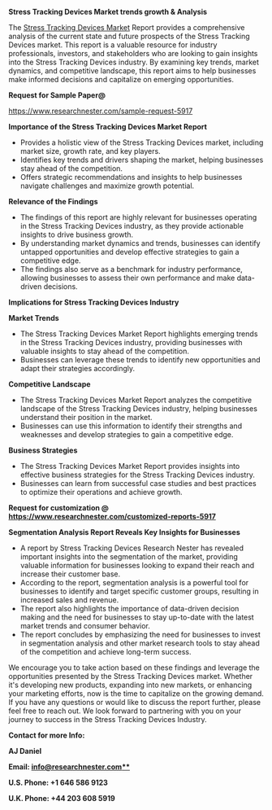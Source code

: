﻿<a name="_hlk167721000"></a>**Stress Tracking Devices Market trends growth & Analysis**

The [Stress Tracking Devices Market](https://www.researchnester.com/reports/stress-tracking-devices-market/5917) Report provides a comprehensive analysis of the current state and future prospects of the Stress Tracking Devices market. This report is a valuable resource for industry professionals, investors, and stakeholders who are looking to gain insights into the Stress Tracking Devices industry. By examining key trends, market dynamics, and competitive landscape, this report aims to help businesses make informed decisions and capitalize on emerging opportunities.

**Request for Sample Paper@**

<https://www.researchnester.com/sample-request-5917>

**Importance of the Stress Tracking Devices Market Report**

- Provides a holistic view of the Stress Tracking Devices market, including market size, growth rate, and key players.
- Identifies key trends and drivers shaping the market, helping businesses stay ahead of the competition.
- Offers strategic recommendations and insights to help businesses navigate challenges and maximize growth potential.

**Relevance of the Findings**	

- The findings of this report are highly relevant for businesses operating in the Stress Tracking Devices industry, as they provide actionable insights to drive business growth.
- By understanding market dynamics and trends, businesses can identify untapped opportunities and develop effective strategies to gain a competitive edge.
- The findings also serve as a benchmark for industry performance, allowing businesses to assess their own performance and make data-driven decisions.

**Implications for Stress Tracking Devices  Industry**

**Market Trends**

- The Stress Tracking Devices Market Report highlights emerging trends in the Stress Tracking Devices industry, providing businesses with valuable insights to stay ahead of the competition.
- Businesses can leverage these trends to identify new opportunities and adapt their strategies accordingly.

**Competitive Landscape**

- The Stress Tracking Devices Market Report analyzes the competitive landscape of the Stress Tracking Devices industry, helping businesses understand their position in the market.
- Businesses can use this information to identify their strengths and weaknesses and develop strategies to gain a competitive edge.

**Business Strategies**

- The Stress Tracking Devices Market Report provides insights into effective business strategies for the Stress Tracking Devices industry.
- Businesses can learn from successful case studies and best practices to optimize their operations and achieve growth.

**Request for customization @ <https://www.researchnester.com/customized-reports-5917>**

**Segmentation Analysis Report Reveals Key Insights for Businesses**

- A report by Stress Tracking Devices Research Nester has revealed important insights into the segmentation of the market, providing valuable information for businesses looking to expand their reach and increase their customer base.
- According to the report, segmentation analysis is a powerful tool for businesses to identify and target specific customer groups, resulting in increased sales and revenue.
- The report also highlights the importance of data-driven decision making and the need for businesses to stay up-to-date with the latest market trends and consumer behavior.
- The report concludes by emphasizing the need for businesses to invest in segmentation analysis and other market research tools to stay ahead of the competition and achieve long-term success.

We encourage you to take action based on these findings and leverage the opportunities presented by the Stress Tracking Devices market. Whether it's developing new products, expanding into new markets, or enhancing your marketing efforts, now is the time to capitalize on the growing demand. If you have any questions or would like to discuss the report further, please feel free to reach out. We look forward to partnering with you on your journey to success in the Stress Tracking Devices Industry.

**Contact for more Info:**

**AJ Daniel**

**Email: [info@researchnester.com**](mailto:info@researchnester.com "mailto:info@researchnester.com")**

**U.S. Phone: +1 646 586 9123**

**U.K. Phone: +44 203 608 5919**



